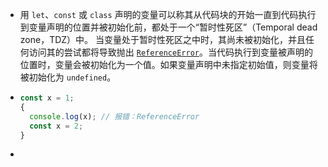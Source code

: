 - 用 `let`、`const` 或 `class` 声明的变量可以称其从代码块的开始一直到代码执行到变量声明的位置并被初始化前，都处于一个“暂时性死区”（Temporal dead zone，TDZ）中。
  当变量处于暂时性死区之中时，其尚未被初始化，并且任何访问其的尝试都将导致抛出 [`ReferenceError`](https://developer.mozilla.org/zh-CN/docs/Web/JavaScript/Reference/Global_Objects/ReferenceError)。当代码执行到变量被声明的位置时，变量会被初始化为一个值。如果变量声明中未指定初始值，则变量将被初始化为 `undefined`。
- ```JavaScript
  const x = 1;
  {
    console.log(x); // 报错：ReferenceError
    const x = 2;
  }
  ```
-